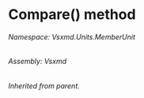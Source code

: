 <a name='M-Vsxmd-Units-MemberUnit-MemberUnitComparer-Compare-Vsxmd-Units-MemberUnit,Vsxmd-Units-MemberUnit-'></a>
# Compare() method

###### Namespace:  Vsxmd.Units.MemberUnit

###### Assembly:  Vsxmd

*Inherited from parent.*
